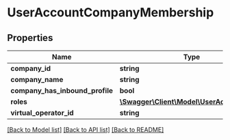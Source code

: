 # UserAccountCompanyMembership

## Properties
Name | Type | Description | Notes
------------ | ------------- | ------------- | -------------
**company_id** | **string** |  | [optional] 
**company_name** | **string** |  | [optional] 
**company_has_inbound_profile** | **bool** |  | [optional] 
**roles** | [**\Swagger\Client\Model\UserAccountRole[]**](UserAccountRole.md) |  | [optional] 
**virtual_operator_id** | **string** |  | [optional] 

[[Back to Model list]](../README.md#documentation-for-models) [[Back to API list]](../README.md#documentation-for-api-endpoints) [[Back to README]](../README.md)


